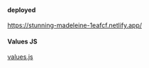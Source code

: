 #### deployed
https://stunning-madeleine-1eafcf.netlify.app/

#### Values JS

[values.js](https://github.com/noeldelgado/values.js)
